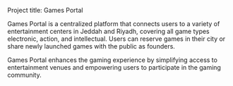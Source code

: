 Project title: Games Portal

Games Portal is a centralized platform that connects users to a variety of entertainment centers in Jeddah and Riyadh, covering all game types electronic, action, and intellectual. Users can reserve games in their city or share newly launched games with the public as founders.

Games Portal enhances the gaming experience by simplifying access to entertainment venues and empowering users to participate in the gaming community.
